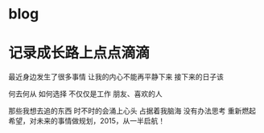 # blog
# 记录成长路上点点滴滴
最近身边发生了很多事情
让我的内心不能再平静下来
接下来的日子该

何去何从
如何选择
不仅仅是工作
朋友、喜欢的人

那些我想去追的东西
时不时的会涌上心头
占据着我脑海
没有办法思考
重新燃起希望，对未来的事情做规划，2015，从一半启航！

